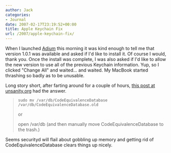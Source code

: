 ```yaml
---
author: Jack
categories:
- Journal
date: 2007-02-17T23:19:52+00:00
title: Apple Keychain Fix
url: /2007/apple-keychain-fix/
---
```


When I launched [Adium][1] this morning it was kind enough to tell me that version 1.0.1 was available and asked if I'd like to install it. Of course I would, thank you. Once the install was complete, I was also asked if I'd like to allow the new version to use all of the previous Keychain information. Yup, so I clicked "Change All" and waited&#8230; and waited. My MacBook started thrashing so badly as to be unusable. 

Long story short, after farting around for a couple of hours, [this post at unsanity.org][2] had the answer.

> `sudo mv /var/db/CodeEquivalenceDatabase /var/db/CodeEquivalenceDatabase.old`
> 
> or
> 
> open /var/db (and then manually move CodeEquivalenceDatabase to the trash.)
> 
> 

Seems securityd will flail about gobbling up memory and getting rid of CodeEquivalenceDatabase clears things up nicely.

 [1]: http://www.adiumx.org/
 [2]: http://www.unsanity.org/archives/security/love_tropicana.php